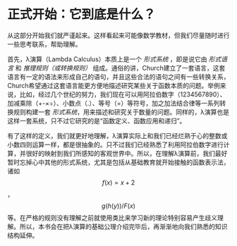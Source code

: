 # 正式开始：它到底是什么？

从这部分开始我们就严谨起来。这样看起来可能像数学教材，但我们尽量随时进行一些思考联系，帮助理解。

首先，λ演算（Lambda Calculus）本质上是一个 *形式系统* ，即是说它由 *形式语言* 和 *推理规则（或转换规则）* 组成。通俗的讲，Church建立了一套语言，这套语言有一定的语法来形成自己的语句，并且这些合法的语句之间有一些转换关系，Church希望通过这套语言能更方便地描述研究某些关于函数本质的问题。举例来说，比如，经过几个世纪的努力，我们现在可以用阿拉伯数字（1234567890）、加减乘除（+-×÷）、小数点（.）、等号（=）等符号，加之加法结合律等一系列转换规则构建一套 *形式系统*，用来描述和研究关于数量的问题。同样的，λ演算也是这样一套系统，只不过它研究的是“函数定义、函数应用和递归”。

有了这样的定义，我们就更好地理解，λ演算实际上和我们已经烂熟于心的整数或小数四则运算一样，都是很抽象的。只不过我们已经熟悉了利用阿拉伯数字进行计算，并很好的映射到我们所感知的客观世界中。所以，在理解λ演算前，我们最好暂时忘掉心中其他的形式系统，尤其是包括从基础教育就开始接触的函数表示法，诸如$$f(x)=x+2$$，$$g(h(y))/F(x)$$等。在严格的规则没有理解之前就使用类比来学习新的理论特别容易产生歧义理解。所以，本书会在把λ演算的基础公理介绍完毕后，再渐渐地向我们熟悉的知识结构延伸。
